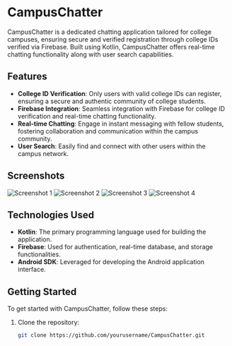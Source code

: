 # CampusChatter

CampusChatter is a dedicated chatting application tailored for college campuses, ensuring secure and verified registration through college IDs verified via Firebase. Built using Kotlin, CampusChatter offers real-time chatting functionality along with user search capabilities.

## Features

- **College ID Verification**: Only users with valid college IDs can register, ensuring a secure and authentic community of college students.
- **Firebase Integration**: Seamless integration with Firebase for college ID verification and real-time chatting functionality.
- **Real-time Chatting**: Engage in instant messaging with fellow students, fostering collaboration and communication within the campus community.
- **User Search**: Easily find and connect with other users within the campus network.

## Screenshots

![Screenshot 1](1.jpg)
![Screenshot 2](2.jpg)
![Screenshot 3](3.jpg)
![Screenshot 4](4.jpg)

## Technologies Used

- **Kotlin**: The primary programming language used for building the application.
- **Firebase**: Used for authentication, real-time database, and storage functionalities.
- **Android SDK**: Leveraged for developing the Android application interface.

## Getting Started

To get started with CampusChatter, follow these steps:

1. Clone the repository:

   ```bash
   git clone https://github.com/yourusername/CampusChatter.git
